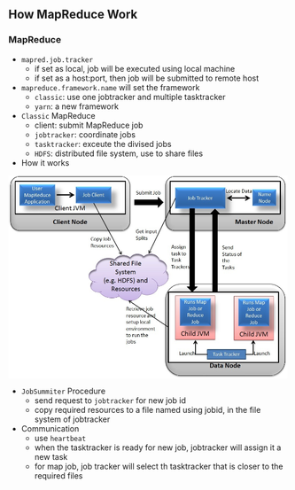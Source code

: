 ## How MapReduce Work

### MapReduce
- `mapred.job.tracker`
  - if set as local, job will be executed using local machine
  - if set as a host:port, then job will be submitted to remote host
- `mapreduce.framework.name` will set the framework
  - `classic`: use one jobtracker and multiple tasktracker
  - `yarn`: a new framework
- `Classic` MapReduce
  - client: submit MapReduce job
  - `jobtracker`: coordinate jobs
  - `tasktracker`: exceute the divised jobs
  - `HDFS`: distributed file system, use to share files 
- How it works

<img src="../figs/hadoop-mr.jpg" width="600" align="middle" />

- `JobSummiter` Procedure
  - send request to `jobtracker` for new job id
  - copy required resources to a file named using jobid, in the file system of jobtracker
- Communication
  - use `heartbeat`
  - when the tasktracker is ready for new job, jobtracker will assign it a new task
  - for map job, job tracker will select th tasktracker that is closer to the required files
  

